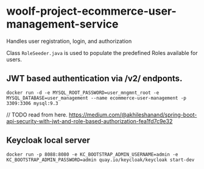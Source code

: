 # woolf-project-ecommerce-user-management-service
Handles user registration, login, and authorization

Class `RoleSeeder.java` is used to populate the predefined Roles available for users. 

## JWT based authentication via /v2/ endponts.

`docker run -d -e MYSQL_ROOT_PASSWORD=user_mngmnt_root -e MYSQL_DATABASE=user_management --name ecommerce-user-management -p 3309:3306 mysql:9.3`

// TODO read from here.
https://medium.com/@akhileshanand/spring-boot-api-security-with-jwt-and-role-based-authorization-fea1fd7c9e32


## Keycloak local server  
`docker run -p 8088:8080 -e KC_BOOTSTRAP_ADMIN_USERNAME=admin -e KC_BOOTSTRAP_ADMIN_PASSWORD=admin quay.io/keycloak/keycloak start-dev` 